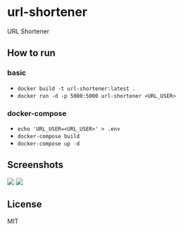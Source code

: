 # url-shortener
URL Shortener

## How to run

### basic
 - `docker build -t url-shortener:latest .`
 - `docker run -d -p 5000:5000 url-shortener <URL_USER>`

### docker-compose
 - `echo 'URL_USER=<URL_USER>' > .env`
 - `docker-compose build`
 - `docker-compose up -d`

## Screenshots

![](https://cloud.githubusercontent.com/assets/2230882/25573918/12e95fc0-2e7c-11e7-9e8c-dde04935b34a.png)
![](https://cloud.githubusercontent.com/assets/2230882/25573917/12e6a938-2e7c-11e7-8c12-eddb6db26a97.png)

## License
MIT